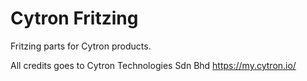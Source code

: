 # Cytron Fritzing
 
 Fritzing parts for Cytron products.

 All credits goes to Cytron Technologies Sdn Bhd https://my.cytron.io/
